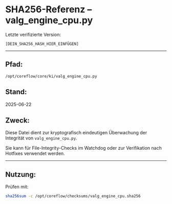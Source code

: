 # SHA256-Referenz – valg_engine_cpu.py

Letzte verifizierte Version:

`[DEIN_SHA256_HASH_HIER_EINFÜGEN]`

---

## Pfad:
`/opt/coreflow/core/ki/valg_engine_cpu.py`

## Stand:
2025-06-22

## Zweck:
Diese Datei dient zur kryptografisch eindeutigen Überwachung der Integrität von `valg_engine_cpu.py`.

Sie kann für File-Integrity-Checks im Watchdog oder zur Verifikation nach Hotfixes verwendet werden.

---

## Nutzung:

Prüfen mit:

```bash
sha256sum -c /opt/coreflow/checksums/valg_engine_cpu.sha256
